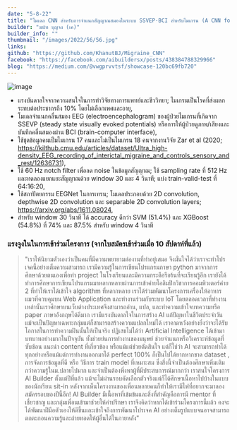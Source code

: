 ```yaml
---
date: "5-8-22"
title: "โมเดล CNN สำหรับการจำแนกสัญญาณสมองในระบบ SSVEP-BCI สำหรับไมเกรน (A CNN for Classification Task in SSVEP-BCI for Migraine)"
builder: "ฆนัท บุญจง (เค)"
builder_info: ""
thumbnail: "/images/2022/56/56.jpg"
links:
github: "https://github.com/KhanutBJ/Migraine_CNN"
facebook: "https://facebook.com/aibuildersx/posts/438384788329966"
blog: "https://medium.com/@vwgprvvtsf/showcase-120bc69fb720"
---
```


![image](/images/2022/56/56.jpg)

- แรงบันดาลใจจากความสนใจในการทำวิจัยทางการแพทย์และชีววิทยา; ไมเกรนเป็นโรคที่ส่งผลกระทบต่อประชากรถึง 10% โดยไม่เลือกเพศและอายุ,
- โมเดลจำแนกคลื่นสมอง EEG (electroencephalogram) ของผู้ป่วยไมเกรนที่เกิดจาก SSEVP (steady state visually evoked potentials) หรือการให้ผู้ป่วยดูภาพ/เสียงและบันทึกคลื่นสมองผ่าน BCI (brain-computer interface),
- ใช้ชุดข้อมูลคนเป็มไมเกรน 17 คนและไม่เป็นไมเกรน 18 คนจากงานวิจัย Zar et al (2020; https://kilthub.cmu.edu/articles/dataset/Ultra_high-density_EEG_recording_of_interictal_migraine_and_controls_sensory_and_rest/12636731),
- ใช้ 60 Hz notch filter เพื่อลด noise ในข้อมูลสัญญาณ; ใช้ sampling rate ที่ 512 Hz และทดลองแยกแยะสัญญาณด้วย window 30 และ 4 วินาที; แบ่ง train-valid-test ที่ 64:16:20,
- ใช้สถาปัตยกรรม EEGNet ในการเทรน; โมเดลประกอบด้วย 2D convolution, depthwise 2D convolution และ separable 2D convolution layers; https://arxiv.org/abs/1611.08024,
- สำหรับ window 30 วินาที ได้ accuracy ดีกว่า SVM (51.4%) และ XGBoost (54.8%) ที่ 74% และ 87.5% สำหรับ window 4 วินาที

### แรงจูงในในการเข้าร่วมโครงการ (จากใบสมัครเข้าร่วมเมื่อ 10 สัปดาห์ที่แล้ว)

> "เราให้นิยามตัวเองว่าเป็นคนที่มีความพยายามต่องานที่ทำอยู่เสมอ จึงมั่นใจได้ว่าเราจะทำโปรเจคนี้อย่างเต็มความสามารถ เรามีความรู้ในการเขียนโปรแกรมภาษา python มาจากการศึกษาด้วยตนเองเพื่อทำ project ในโรงเรียนและมีความกระตือรือร้นที่จะเรียนรู้อีก เรายังได้ทำการศึกษาการเขียนโปรแกรมมาหลากหลายผ่านการเข้าค่ายโอลิมปิกวิชาการคอมพิวเตอร์ค่าย 2 ที่ทำให้เราได้เข้าใจ algorithm ที่หลากหลาย เราได้ร่วมพัฒนาโครงการเครื่องให้อาหารแมวที่ควบคุมบน Web Application และทำงานร่วมกับระบบ IoT โดยตลอดเวลาที่ทำงานเหล่านั้นเราศึกษาบนเว็บต่างประเทศจึงสามารถอ่าน, แปล, และทำความเข้าใจบทความหรือ paper ภาษาอังกฤษได้ดีมาก เรามีแรงบันดาลใจในการสร้าง AI แก้ปัญหาในชีวิตประจำวัน แม้จะเป็นปัญหาเฉพาะกลุ่มแต่ก็สามารถสร้างความแปลกใหม่ได้ เราคาดหวังอย่างยิ่งว่าจะได้รับโอกาสในการทำความฝันนั้นให้เป็นจริง  ปฏิเสธไม่ได้ว่า Artificial Intelligence ได้เข้ามาบทบาทอย่างมากในปัจจุบัน ทั้งช่วยย่นการทำงานของมนุษย์ ช่วยจำแนกหรือวิเคราะห์ข้อมูลที่ซับซ้อน แนะนำ content ที่เกี่ยวข้อง หรือแม้แต่ช่วยตัดสินใจ แต่ก็ใช่ว่า AI จะสามารถทำได้ทุกอย่างหรือแม้แต่การทำงานออกมาได้ perfect 100% ก็เป็นไปได้ยากหากขาด dataset , การจัดการข้อมูลที่ดี หรือ วิธีการ train model ที่เหมาะสม ซึ่งสิ่งนี้จำเป็นต้องศึกษาเพิ่มเติมกว่าความรู้ในม.ปลายไปมาก และจำเป็นต้องพึ่งพาผู้ที่มีประสบการณ์มากกว่า  เราสนใจโครงการ AI Builder ตั้งแต่ปีที่แล้ว แม้จะไม่ผ่านรอบคัดเลือกตัวจริงแต่ก็ได้ศึกษาเนื้อหาไปบ้างในแบบของนักเรียน sit-in หลังจากเห็นโครงงานของเพื่อนหลายคนก็ทำให้เรามีไฟที่อยากจะมาลองสมัครรอบของปีนี้อีก! AI Builder มีเนื้อหาที่เข้มข้นและสิ่งที่สำคัญคือการมี mentor ที่เชี่ยวชาญ และกลุ่มเพื่อนเข้ามาช่วยให้คำปรึกษา เราจึงคิดว่าหากได้เข้าร่วมโครงการนี้แล้ว คงจะได้พัฒนาฝีมือตัวเองให้ดีขึ้นและเข้าใจถึงการพัฒนาโปรเจค AI อย่างเต็มรูปแบบจนอาจสามารถตกตะกอนความรู้และถ่ายทอดให้ผู้อื่นได้ในภายหลัง"